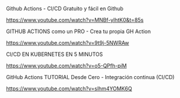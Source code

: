 Github Actions - CI/CD Gratuito y fácil en Github

https://www.youtube.com/watch?v=MNBf-ylhtK0&t=85s


GITHUB ACTIONS como un PRO - Crea tu propia GH Action

https://www.youtube.com/watch?v=9t9j-5NWRAw


CI/CD EN KUBERNETES EN 5 MINUTOS

https://www.youtube.com/watch?v=o5-QPfh-piM


GitHub Actions TUTORIAL Desde Cero - Integración continua (CI/CD)

https://www.youtube.com/watch?v=sIhm4YOMK6Q
